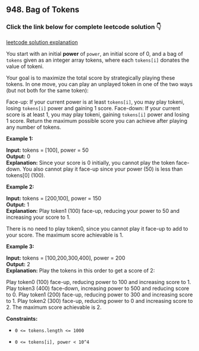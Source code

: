 ## 948. Bag of Tokens

### Click the link below for complete leetcode solution 👇
[leetcode solution explanation](https://leetcode.com/problems/bag-of-tokens/solutions/4821290/simple-java-solution-greedy-sorting-two-pointer)

You start with an initial __power__ of ``power``, an initial score of 0, and a bag of ``tokens`` given as an integer array tokens, where each ``tokens[i]`` donates the value of tokeni.

Your goal is to maximize the total score by strategically playing these tokens. In one move, you can play an unplayed token in one of the two ways (but not both for the same token):

Face-up: If your current power is at least ``tokens[i]``, you may play tokeni, losing ``tokens[i]`` power and gaining 1 score.
Face-down: If your current score is at least 1, you may play tokeni, gaining ``tokens[i]`` power and losing 1 score.
Return the maximum possible score you can achieve after playing any number of tokens.

 

**Example 1:**

**Input:** tokens = [100], power = 50 <br>
**Output:** 0 <br>
**Explanation:** Since your score is 0 initially, you cannot play the token face-down. You also cannot play it face-up since your power (50) is less than tokens[0] (100).

**Example 2:**

**Input:** tokens = [200,100], power = 150 <br>
**Output:** 1 <br>
**Explanation:** Play token1 (100) face-up, reducing your power to 50 and increasing your score to 1.

There is no need to play token0, since you cannot play it face-up to add to your score. The maximum score achievable is 1.

**Example 3:**

**Input:** tokens = [100,200,300,400], power = 200 <br>
**Output:** 2  <br>
**Explanation:** Play the tokens in this order to get a score of 2:

Play token0 (100) face-up, reducing power to 100 and increasing score to 1.
Play token3 (400) face-down, increasing power to 500 and reducing score to 0.
Play token1 (200) face-up, reducing power to 300 and increasing score to 1.
Play token2 (300) face-up, reducing power to 0 and increasing score to 2.
The maximum score achievable is 2.

 

**Constraints:**

- ``0 <= tokens.length <= 1000``

- ``0 <= tokens[i], power < 10^4``
